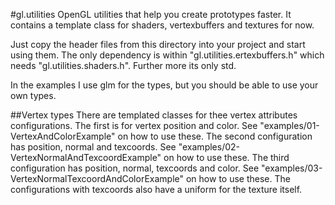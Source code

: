 #gl.utilities
OpenGL utilities that help you create prototypes faster. It contains a template class for shaders, vertexbuffers and textures for now.

Just copy the header files from this directory into your project and start using them. The only dependency is within "gl.utilities.ertexbuffers.h" which needs "gl.utilities.shaders.h". Further more its only std.

In the examples I use glm for the types, but you should be able to use your own types.

##Vertex types
There are templated classes for thee vertex attributes configurations. The first is for vertex position and color. See "examples/01-VertexAndColorExample" on how to use these. The second configuration has position, normal and texcoords. See "examples/02-VertexNormalAndTexcoordExample" on how to use these. The third configuration has position, normal, texcoords and color. See "examples/03-VertexNormalTexcoordAndColorExample" on how to use these. The configurations with texcoords also have a uniform for the texture itself.